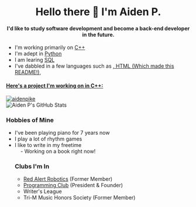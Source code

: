 <h1 align="center">Hello there 👋 I'm Aiden P.</h1>
<h4 align="center">I'd like to study software development and become a back-end developer in the future.</h4>

  <ul>
  <li>I'm working primarily on <a href="https://en.wikipedia.org/wiki/C%2B%2B?scrlybrkr=dfed5093">C++</a></li>
  <li>I'm adept in <a href="https://en.wikipedia.org/wiki/Python_(programming_language)">Python</a></li>
  <li>I am learing <a href="https://en.wikipedia.org/wiki/SQL">SQL</a></li>
  <li>I've dabbled in a few languages such as <a href="https://en.wikipedia.org/wiki/APL_(programming_language)">, <a href="https://en.wikipedia.org/wiki/HTML">HTML (Which made this README!), </li>
  </ul>
<h4>Here's a project I'm working on in C++:</h4>
<a href="https://github.com/aidenpike/edgewood-sales>Edgewood Sales</a>
<h3>My Stats</h3>
<p>
  <a>
    <picture>
      <source media="(prefers-color-scheme: dark)" srcset="https://github-readme-stats.vercel.app/api/top-langs/?username=aidenpike&layout=compact&theme=radical">
      <img align="center" src="https://github-readme-stats.vercel.app/api/top-langs/?username=aidenpike&layout=compact" alt="aidenpike" />
    </picture>
  </a>
  <br/>
  <a>
    <picture>
      <source media="(prefers-color-scheme: dark)" srcset="https://github-readme-stats.vercel.app/api?username=aidenpike&theme=radical&include_all_commits=true">
      <img align="center" src="https://github-readme-stats.vercel.app/api?username=aidenpike" alt="Aiden P's GitHub Stats" />
    </picture>
  </a>
</p>

<h3>Hobbies of Mine</h3>
  <ul>
  <li>I've been playing piano for 7 years now</li>
  <li>I play a lot of rhythm games</li>
  <li>I like to write in my freetime
  <br/>&nbsp;&nbsp;&nbsp;&nbsp;- Working on a book right now!</li>
<h3>Clubs I'm In</h3>
  <ul>
  <li><a href="http://www.redalert1741.org">Red Alert Robotics</a> (Former Member)</li>
  <li><a href="https://github.com/CGProgramming-Club">Programming Club</a> (President & Founder)</li>
  <li>Writer's League</li>
  <li>Tri-M Music Honors Society (Former Member)</li>
  </ul>
